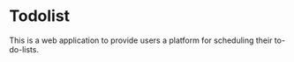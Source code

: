 # Todolist
This is a web application to provide users a platform for scheduling their to-do-lists.

